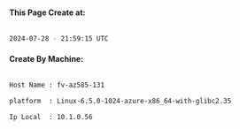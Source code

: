 
   
#### This Page Create at:

```bash

2024-07-28 - 21:59:15 UTC

```

#### Create By Machine:

```bash

Host Name : fv-az585-131

platform  : Linux-6.5.0-1024-azure-x86_64-with-glibc2.35

Ip Local  : 10.1.0.56

```

